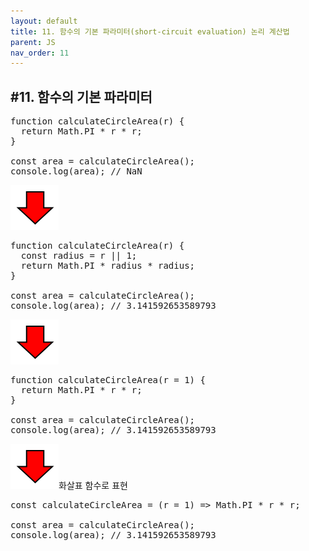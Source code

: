 ```yaml
---
layout: default
title: 11. 함수의 기본 파라미터(short-circuit evaluation) 논리 계산법
parent: JS
nav_order: 11
---
```


## #11. 함수의 기본 파라미터
<pre>
function calculateCircleArea(r) {
  return Math.PI * r * r;
}

const area = calculateCircleArea();
console.log(area); // NaN
</pre>

<img src="/assets/images/css/function1.png" >

<pre>
function calculateCircleArea(r) {
  const radius = r || 1;
  return Math.PI * radius * radius;
}

const area = calculateCircleArea();
console.log(area); // 3.141592653589793
</pre>

<img src="/assets/images/css/function1.png" >

<pre>
function calculateCircleArea(r = 1) {
  return Math.PI * r * r;
}

const area = calculateCircleArea();
console.log(area); // 3.141592653589793
</pre>

<img src="/assets/images/css/function1.png" >화살표 함수로 표현
<pre>
const calculateCircleArea = (r = 1) => Math.PI * r * r;

const area = calculateCircleArea();
console.log(area); // 3.141592653589793
</pre>

